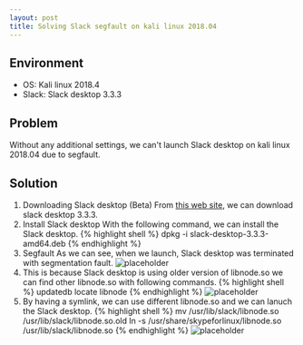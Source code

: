```yaml
---
layout: post
title: Solving Slack segfault on kali linux 2018.04
---
```


## Environment
* OS: Kali linux 2018.4
* Slack: Slack desktop 3.3.3

## Problem
Without any additional settings, we can't launch Slack desktop on kali linux 2018.04 due to segfault.

## Solution
1. Downloading Slack desktop (Beta)
From <a href="https://slack.com/downloads/linux">this web site</a>, we can download slack desktop 3.3.3.
2. Install Slack desktop
With the following command, we can install the Slack desktop. 
{% highlight shell %}
dpkg -i slack-desktop-3.3.3-amd64.deb
{% endhighlight %}
3. Segfault
As we can see, when we launch, Slack desktop was terminated with segmentation fault.
![placeholder](https://inar1.github.io/public/images/2018-12-22-11-38-21.png)
4. This is because Slack desktop is using older version of libnode.so
we can find other libnode.so with following commands. 
{% highlight shell %}
updatedb
locate libnode
{% endhighlight %}
![placeholder](https://inar1.github.io/public/images/2018-12-22-11-56-01.png)  
5. By having a symlink, we can use different libnode.so and we can lanuch the Slack desktop. 
{% highlight shell %}
mv /usr/lib/slack/libnode.so /usr/lib/slack/libnode.so.old
ln -s /usr/share/skypeforlinux/libnode.so /usr/lib/slack/libnode.so
{% endhighlight %}
![placeholder](https://inar1.github.io/public/images/2018-12-22-12-00-04.png)  


